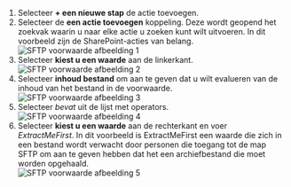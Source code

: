 1. Selecteer **+ een nieuwe stap** de actie toevoegen.  
2. Selecteer de **een actie toevoegen** koppeling. Deze wordt geopend het zoekvak waarin u naar elke actie u zoeken kunt wilt uitvoeren. In dit voorbeeld zijn de SharePoint-acties van belang.    
   ![SFTP voorwaarde afbeelding 1](./media/connectors-create-api-sftp/condition-1.png)    
3. Selecteer **kiest u een waarde** aan de linkerkant. 
   ![SFTP voorwaarde afbeelding 2](./media/connectors-create-api-sftp/condition-2.png)    
4. Selecteer **inhoud bestand** om aan te geven dat u wilt evalueren van de inhoud van het bestand in de voorwaarde.      
   ![SFTP voorwaarde afbeelding 3](./media/connectors-create-api-sftp/condition-3.png)   
5. Selecteer *bevat* uit de lijst met operators.       
   ![SFTP voorwaarde afbeelding 4](./media/connectors-create-api-sftp/condition-4.png)   
6. Selecteer **kiest u een waarde** aan de rechterkant en voer *ExtractMeFirst*. In dit voorbeeld is ExtractMeFirst een waarde die zich in een bestand wordt verwacht door personen die toegang tot de map SFTP om aan te geven hebben dat het een archiefbestand die moet worden opgehaald.  
   ![SFTP voorwaarde afbeelding 5](./media/connectors-create-api-sftp/condition-5.png)   

